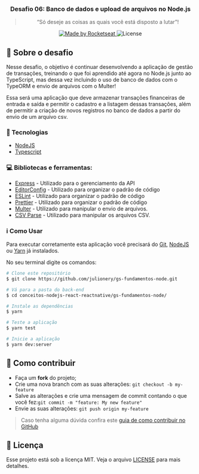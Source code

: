 <h3 align="center">
  Desafio 06: Banco de dados e upload de arquivos no Node.js
</h3>

<blockquote align="center">“Só deseje as coisas as quais você está disposto a lutar”!</blockquote>

<p align="center">
  <a href="https://rocketseat.com.br">
    <img alt="Made by Rocketseat" src="https://img.shields.io/badge/made%20by-Rocketseat-%2304D361">
  </a>
  <img alt="License" src="https://img.shields.io/badge/license-MIT-%2304D361">
</p>

## :rocket: Sobre o desafio

Nesse desafio, o objetivo é continuar desenvolvendo a aplicação de gestão de transações, treinando o que foi aprendido até agora no Node.js junto ao TypeScript, mas dessa vez incluindo o uso de banco de dados com o TypeORM e envio de arquivos com o Multer!

Essa será uma aplicação que deve armazenar transações financeiras de entrada e saída e permitir o cadastro e a listagem dessas transações, além de permitir a criação de novos registros no banco de dados a partir do envio de um arquivo csv.


### :rocket: Tecnologias
- [NodeJS](https://nodejs.org/en/)
- [Typescript](https://www.typescriptlang.org/)

### :computer: Bibliotecas e ferramentas:
- [Express](https://expressjs.com/) - Utilizado para o gerenciamento da API
- [EditorConfig](https://editorconfig.org/) - Utilizado para organizar o padrão de código
- [ESLint](https://eslint.org/) - Utilizado para organizar o padrão de código
- [Prettier](https://prettier.io/) - Utilizado para organizar o padrão de código
- [Multer](https://github.com/expressjs/multer) - Utilizado para manipular o envio de arquivos.
- [CSV Parse](https://csv.js.org/parse/) - Utilizado para manipular os arquivos CSV.

### :information_source: Como Usar

Para executar corretamente esta aplicação você precisará do [Git](https://git-scm.com), [NodeJS](https://nodejs.org/en/) ou [Yarn](https://yarnpkg.com/) já instalados.

No seu terminal digite os comandos:

```bash
# Clone este repositório
$ git clone https://github.com/julionery/gs-fundamentos-node.git

# Vá para a pasta do back-end
$ cd conceitos-nodejs-react-reactnative/gs-fundamentos-node/

# Instale as dependências
$ yarn

# Teste a aplicação
$ yarn test

# Inicie a aplicação
$ yarn dev:server


```

## :link: Como contribuir

- Faça um **fork** do projeto;
- Crie uma nova branch com as suas alterações: `git checkout -b my-feature`
- Salve as alterações e crie uma mensagem de commit contando o que você fez:`git commit -m "feature: My new feature"`
- Envie as suas alterações: `git push origin my-feature`

> Caso tenha alguma dúvida confira este [guia de como contribuir no GitHub](https://github.com/firstcontributions/first-contributions)

## :memo: Licença
Esse projeto está sob a licença MIT. Veja o arquivo [LICENSE](LICENSE) para mais detalhes.
